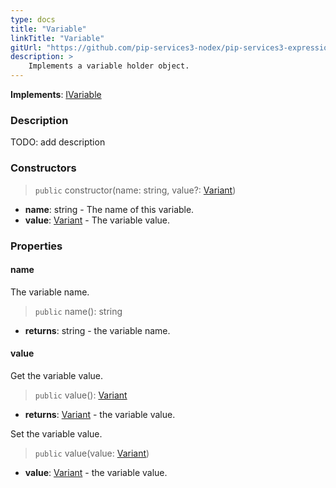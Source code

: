 ```yaml
---
type: docs
title: "Variable"
linkTitle: "Variable"
gitUrl: "https://github.com/pip-services3-nodex/pip-services3-expressions-nodex"
description: > 
    Implements a variable holder object.
---
```


**Implements**: [IVariable](../ivariable)

### Description

TODO: add description

### Constructors

> `public` constructor(name: string, value?: [Variant](../../../variants/variant)) 

- **name**: string - The name of this variable.
- **value**: [Variant](../../../variants/variant) - The variable value.


### Properties

#### name
The variable name.
> `public` name(): string

- **returns**: string - the variable name.

#### value
Get the variable value.
> `public` value(): [Variant](../../../variants/variant)

- **returns**: [Variant](../../../variants/variant) - the variable value.

Set the variable value.

> `public` value(value: [Variant](../../../variants/variant))

- **value**: [Variant](../../../variants/variant) - the variable value.
